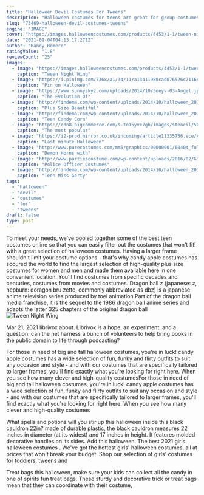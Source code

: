 ```yaml
---
title: "Halloween Devil Costumes For Tweens"
description: "Halloween costumes for teens are great for group costumes with friends or family costumes. We have tons of different themes and costumes for teenagers. This halloween plan to dress up in the coolest and most stylish costume ever with our large selection of teen halloween costumes."
slug: "73469-halloween-devil-costumes-tweens"
engine: "IMAGE"
cover: "https://images.halloweencostumes.com/products/4453/1-1/tween-night-wing-devil-costume.jpg"
date: "2021-09-04T04:13:17.271Z"
author: "Randy Romero"
ratingValue: "1.8"
reviewCount: "25"
images:
  - image: "https://images.halloweencostumes.com/products/4453/1-1/tween-night-wing-devil-costume.jpg"
    caption: "Tween Night Wing"
  - image: "https://i.pinimg.com/736x/a1/34/11/a13411980cad076526c7116ed8c29a67--devil-halloween-costumes-devil-costume.jpg"
    caption: "Pin on Halloween"
  - image: "https://www.sunnyskyz.com/uploads/2014/10/5oeyv-03-Angel.jpg"
    caption: "The Evolution Of"
  - image: "http://findema.com/wp-content/uploads/2014/10/halloween_20148590.jpg"
    caption: "Plus Size Beautiful"
  - image: "http://findema.com/wp-content/uploads/2014/10/halloween_20146624.jpg"
    caption: "Teen Candy Corn"
  - image: "https://cdn8.bigcommerce.com/s-to15yve7gb/images/stencil/500x659/products/708/983/ic18047__89488.1527881536.jpg?c=2?imbypass=on"
    caption: "The most popular"
  - image: "https://i2-prod.mirror.co.uk/incoming/article11335756.ece/ALTERNATES/s1227b/Screen-Shot-2017-10-13-at-113431.png"
    caption: "Last minute Halloween"
  - image: "http://www.purecostumes.com/mm5/graphics/00000001/60404_full_1.jpg"
    caption: "Demon Horns with"
  - image: "http://www.partiescostume.com/wp-content/uploads/2016/02/Girls-Police-Officer-Costume.jpg"
    caption: "Police Officer Costumes"
  - image: "http://findema.com/wp-content/uploads/2014/10/halloween_20142262.jpg"
    caption: "Teen Miss Gerty"
tags:
  - "halloween"
  - "devil"
  - "costumes"
  - "for"
  - "tweens"
draft: false
type: post
---
```


To meet your needs, we've pooled together some of the best teen costumes online so that you can easily filter out the costumes that won't fit! with a great selection of halloween costumes. Having a larger frame shouldn't limit your costume options - that's why candy apple costumes has scoured the world to find the largest selection of high-quality plus size costumes for women and men and made them available here in one convenient location. You'll find costumes from specific decades and centuries, costumes from movies and costumes. Dragon ball z (japanese: z, hepburn: doragon bru zetto, commonly abbreviated as dbz) is a japanese anime television series produced by toei animation.Part of the dragon ball media franchise, it is the sequel to the 1986 dragon ball anime series and adapts the latter 325 chapters of the original dragon ball
![Tween Night Wing](https://images.halloweencostumes.com/products/4453/1-1/tween-night-wing-devil-costume.jpg "Tween Night Wing")

Mar 21, 2021 librivox about. Librivox is a hope, an experiment, and a question: can the net harness a bunch of volunteers to help bring books in the public domain to life through podcasting?
<!--inArticleAds-->

<!--galleryOne-->

For those in need of big and tall halloween costumes, you're in luck! candy apple costumes has a wide selection of fun, funky and flirty outfits to suit any occasion and style - and with our costumes that are specifically tailored to larger frames, you'll find exactly what you're looking for right here. When you see how many clever and high-quality costumesFor those in need of big and tall halloween costumes, you're in luck! candy apple costumes has a wide selection of fun, funky and flirty outfits to suit any occasion and style - and with our costumes that are specifically tailored to larger frames, you'll find exactly what you're looking for right here. When you see how many clever and high-quality costumes
<!--inArticleAds-->

<!--galleryTwo-->

What spells and potions will you stir up this halloween inside this black cauldron 22in? made of durable plastic, the black cauldron measures 22 inches in diameter (at its widest) and 17 inches in height. It features molded decorative handles on its sides. Add this halloween. The best 2021 girls halloween costumes . We've got the hottest girls' halloween costumes, all at prices that won't break your budget. Shop our selection of girls' costumes for toddlers, tweens and
<!--galleryThree-->

Treat bags this halloween, make sure your kids can collect all the candy in one of spirits fun treat bags. These sturdy and decorative trick or treat bags mean that they can coordinate with their costume,